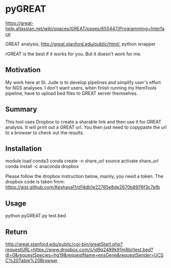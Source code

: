 # pyGREAT

https://great-help.atlassian.net/wiki/spaces/GREAT/pages/655447/Programming+Interface


GREAT analysis, http://great.stanford.edu/public/html/, python wrapper

rGREAT is the best if it works for you. But it doesn't work for me.

Motivation
----------

My work here at St. Jude is to develop pipelines and simplify user's effort for NGS analyses.
I don't want users, when finish running my HemTools pipeline, have to upload bed files to GREAT
server themselves.

Summary
-------

This tool uses Dropbox to create a sharable link and then use it for GREAT analysis. It will
print out a GREAT url. You then just need to copypaste the url to a browser to check out the results.


Installation
------------

module load conda3
conda create -n share_url
source activate share_url
conda install -c anaconda dropbox

Please follow the dropbox instruction below, mainly, you need a token.
The dropbox code is taken from: https://gist.github.com/Keshava11/d14db1e22765e8de2670b8976f3c7efb

Usage
-----

python pyGREAT.py test.bed

Return
------

http://great.stanford.edu/public/cgi-bin/greatStart.php?requestURL=https://www.dropbox.com/s/jd9q2489k91m8bj/test.bed?dl=0&requestSpecies=hg19&requestName=ensGene&requestSender=UCSC%20Table%20Browser

